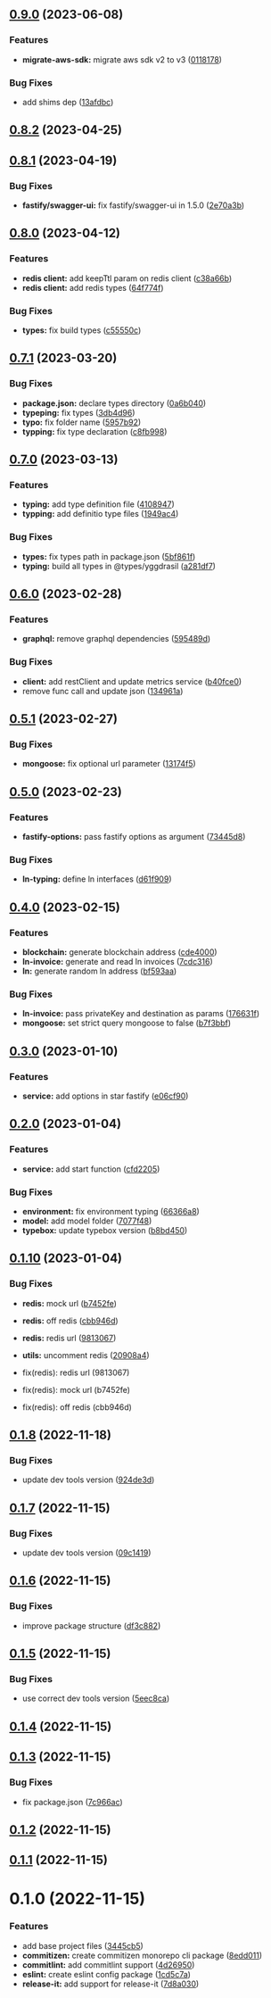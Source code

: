 

## [0.9.0](https://github.com/belo-app/yggdrasil/compare/0.8.2...0.9.0) (2023-06-08)


### Features

* **migrate-aws-sdk:** migrate aws sdk v2 to v3 ([0118178](https://github.com/belo-app/yggdrasil/commit/0118178b43f255733e2b0b975e9557df75d1a96e))


### Bug Fixes

* add shims dep ([13afdbc](https://github.com/belo-app/yggdrasil/commit/13afdbcc46483472626f26a70278b07ea3a31070))

## [0.8.2](https://github.com/belo-app/yggdrasil/compare/0.8.1...0.8.2) (2023-04-25)

## [0.8.1](https://github.com/belo-app/yggdrasil/compare/0.8.0...0.8.1) (2023-04-19)


### Bug Fixes

* **fastify/swagger-ui:** fix fastify/swagger-ui in 1.5.0 ([2e70a3b](https://github.com/belo-app/yggdrasil/commit/2e70a3b85033d2a7871916f6130c14e6ce2ae858))

## [0.8.0](https://github.com/belo-app/yggdrasil/compare/0.7.1...0.8.0) (2023-04-12)


### Features

* **redis client:** add keepTtl param on redis client ([c38a66b](https://github.com/belo-app/yggdrasil/commit/c38a66b48dc3bda2d7a4640f22deb2ff7f57dc32))
* **redis client:** add redis types ([64f774f](https://github.com/belo-app/yggdrasil/commit/64f774fe84e41ef8895d0010e1327c02fe89e177))


### Bug Fixes

* **types:** fix build types ([c55550c](https://github.com/belo-app/yggdrasil/commit/c55550c2878093e9a587c975abc9a02a0f0f0dce))

## [0.7.1](https://github.com/belo-app/yggdrasil/compare/0.7.0...0.7.1) (2023-03-20)


### Bug Fixes

* **package.json:** declare types directory ([0a6b040](https://github.com/belo-app/yggdrasil/commit/0a6b0400efab2967c18ceff2b1a5547f4e979a25))
* **typeping:** fix types ([3db4d96](https://github.com/belo-app/yggdrasil/commit/3db4d96da99cd5a310da8ef4c2a61e75746c80ec))
* **typo:** fix folder name ([5957b92](https://github.com/belo-app/yggdrasil/commit/5957b920af5ba38c3a08592fe2aa4af41ffa7bd5))
* **typping:** fix type declaration ([c8fb998](https://github.com/belo-app/yggdrasil/commit/c8fb998adf6d8881104e519bd5a98b69fdadf262))

## [0.7.0](https://github.com/belo-app/yggdrasil/compare/0.6.0...0.7.0) (2023-03-13)


### Features

* **typing:** add type definition file ([4108947](https://github.com/belo-app/yggdrasil/commit/410894727f9fd2e6a2e6caa0ce8c1e018fa1bda6))
* **typping:** add definitio type files ([1949ac4](https://github.com/belo-app/yggdrasil/commit/1949ac4bebcb402fc58ef26ef955d6791817862b))


### Bug Fixes

* **types:** fix types path in package.json ([5bf861f](https://github.com/belo-app/yggdrasil/commit/5bf861f044ce13970c5469e0d18cdeacd503b3f4))
* **typing:** build all types in @types/yggdrasil ([a281df7](https://github.com/belo-app/yggdrasil/commit/a281df72120b67fdca56b3ef55e3db958a0e9126))

## [0.6.0](https://github.com/belo-app/yggdrasil/compare/0.5.1...0.6.0) (2023-02-28)


### Features

* **graphql:** remove graphql dependencies ([595489d](https://github.com/belo-app/yggdrasil/commit/595489da97f7e276065867771ce0844aacca2e9f))


### Bug Fixes

* **client:** add restClient and update metrics service ([b40fce0](https://github.com/belo-app/yggdrasil/commit/b40fce04061454e48c17d45d4388286c4786ead1))
* remove func call and update json ([134961a](https://github.com/belo-app/yggdrasil/commit/134961a06cb3a26a4b9ad6d3f89d8eba1aacb96e))

## [0.5.1](https://github.com/belo-app/yggdrasil/compare/0.5.0...0.5.1) (2023-02-27)


### Bug Fixes

* **mongoose:** fix optional url parameter ([13174f5](https://github.com/belo-app/yggdrasil/commit/13174f5bcfa790247b0130f9aae4e57549312d2c))

## [0.5.0](https://github.com/belo-app/yggdrasil/compare/0.4.0...0.5.0) (2023-02-23)


### Features

* **fastify-options:** pass fastify options as argument ([73445d8](https://github.com/belo-app/yggdrasil/commit/73445d8d79e0fbf9ed970c154ec53c789018d4ea))


### Bug Fixes

* **ln-typing:** define ln interfaces ([d61f909](https://github.com/belo-app/yggdrasil/commit/d61f90914fa9218c23f0c6188d318942d6b89c29))

## [0.4.0](https://github.com/belo-app/yggdrasil/compare/0.3.0...0.4.0) (2023-02-15)


### Features

* **blockchain:** generate blockchain address ([cde4000](https://github.com/belo-app/yggdrasil/commit/cde40004586bad9499679276fc665aa3595b0578))
* **ln-invoice:** generate and read ln invoices ([7cdc316](https://github.com/belo-app/yggdrasil/commit/7cdc316334e5d5cf8f59721367ad34f2a35f860b))
* **ln:** generate random ln address ([bf593aa](https://github.com/belo-app/yggdrasil/commit/bf593aa76a06d5f8aa3fc9bd7190a2e82e1b0bf5))


### Bug Fixes

* **ln-invoice:** pass privateKey and destination as params ([176631f](https://github.com/belo-app/yggdrasil/commit/176631f84d7c5911996bd8d3a930739393135f61))
* **mongoose:** set strict query mongoose to false ([b7f3bbf](https://github.com/belo-app/yggdrasil/commit/b7f3bbf483a1a16ab4e1d95bf9f5b4e467719f77))

## [0.3.0](https://github.com/belo-app/yggdrasil/compare/0.2.0...0.3.0) (2023-01-10)


### Features

* **service:** add options in star fastify ([e06cf90](https://github.com/belo-app/yggdrasil/commit/e06cf908fbb7347944ae406a359b8a91c6355f50))

## [0.2.0](https://github.com/belo-app/yggdrasil/compare/0.1.10...0.2.0) (2023-01-04)


### Features

* **service:** add start function ([cfd2205](https://github.com/belo-app/yggdrasil/commit/cfd220532da6f8bffaa3b7d7b94e3aa26d78f9da))


### Bug Fixes

* **environment:** fix environment typing ([66366a8](https://github.com/belo-app/yggdrasil/commit/66366a8f74dfa5fdd550a456ddd02a93abab900b))
* **model:** add model folder ([7077f48](https://github.com/belo-app/yggdrasil/commit/7077f480b491441e44b7b38e85f2e28af061a7fb))
* **typebox:** update typebox version ([b8bd450](https://github.com/belo-app/yggdrasil/commit/b8bd450fce2d6ec61615d1ddf02dce55bcc69df9))

## [0.1.10](https://github.com/belo-app/yggdrasil/compare/0.1.9...0.1.10) (2023-01-04)


### Bug Fixes

* **redis:** mock url ([b7452fe](https://github.com/belo-app/yggdrasil/commit/b7452fe12b0fd34fabe0ff2ee46537adc5f05e8a))
* **redis:** off redis ([cbb946d](https://github.com/belo-app/yggdrasil/commit/cbb946da4843cd8bf1b281f242cf9fad552fde4d))
* **redis:** redis url ([9813067](https://github.com/belo-app/yggdrasil/commit/98130675a44dbce35637b9bfd74786ed5acd3518))
* **utils:** uncomment redis ([20908a4](https://github.com/belo-app/yggdrasil/commit/20908a405aef252dd120b3e653023a66ffc4091e))

* fix(redis): redis url (9813067)
* fix(redis): mock url (b7452fe)
* fix(redis): off redis (cbb946d)

## [0.1.8](https://github.com/belo-app/yggdrasil/compare/0.1.7...0.1.8) (2022-11-18)


### Bug Fixes

* update dev tools version ([924de3d](https://github.com/belo-app/yggdrasil/commit/924de3d9293c4004d2b2853d056f3b6d70705246))

## [0.1.7](https://github.com/belo-app/yggdrasil/compare/0.1.6...0.1.7) (2022-11-15)


### Bug Fixes

* update dev tools version ([09c1419](https://github.com/belo-app/yggdrasil/commit/09c14190c6d326bc08b2d1f0eb7ef016444172d5))

## [0.1.6](https://github.com/belo-app/yggdrasil/compare/0.1.5...0.1.6) (2022-11-15)


### Bug Fixes

* improve package structure ([df3c882](https://github.com/belo-app/yggdrasil/commit/df3c882bec9eecb2e5ea93d6dcab1a539f5e2ca8))

## [0.1.5](https://github.com/belo-app/yggdrasil/compare/0.1.4...0.1.5) (2022-11-15)


### Bug Fixes

* use correct dev tools version ([5eec8ca](https://github.com/belo-app/yggdrasil/commit/5eec8ca5fdbcdfe3784d3c9a316cf947f3da6226))

## [0.1.4](https://github.com/belo-app/yggdrasil/compare/0.1.3...0.1.4) (2022-11-15)

## [0.1.3](https://github.com/belo-app/yggdrasil/compare/0.1.2...0.1.3) (2022-11-15)

### Bug Fixes

* fix package.json ([7c966ac](https://github.com/belo-app/yggdrasil/commit/7c966ac4874645c49ce6404ac333bfbd437f6c52))

## [0.1.2](https://github.com/belo-app/yggdrasil/compare/0.1.1...0.1.2) (2022-11-15)

## [0.1.1](https://github.com/belo-app/yggdrasil/compare/0.1.0...0.1.1) (2022-11-15)

# 0.1.0 (2022-11-15)

### Features

* add base project files ([3445cb5](https://github.com/belo-app/yggdrasil/commit/3445cb5d1dfe049bde8f87241d341ba6ca137119))
* **commitizen:** create commitizen monorepo cli package ([8edd011](https://github.com/belo-app/yggdrasil/commit/8edd011db2c4eb7b71d2769a5d950d11d8becfe2))
* **commitlint:** add commitlint support ([4d26950](https://github.com/belo-app/yggdrasil/commit/4d269506b2c086d9367e352737b693e22a642ab9))
* **eslint:** create eslint config package ([1cd5c7a](https://github.com/belo-app/yggdrasil/commit/1cd5c7a54576daa589c14586dc644b9480bb35cd))
* **release-it:** add support for release-it ([7d8a030](https://github.com/belo-app/yggdrasil/commit/7d8a030aacc10376061bf21be6b9fd87b7a8d979))